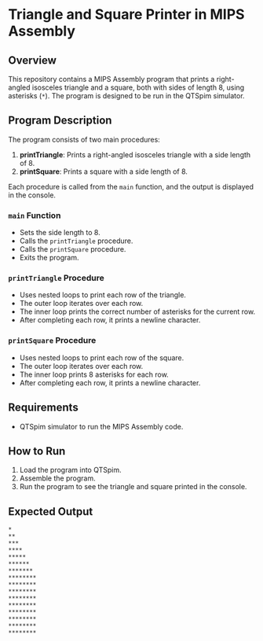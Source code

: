 # Triangle and Square Printer in MIPS Assembly

## Overview

This repository contains a MIPS Assembly program that prints a right-angled isosceles triangle and a square, both with sides of length 8, using asterisks (`*`). The program is designed to be run in the QTSpim simulator.

## Program Description

The program consists of two main procedures:

1. **printTriangle**: Prints a right-angled isosceles triangle with a side length of 8.
2. **printSquare**: Prints a square with a side length of 8.

Each procedure is called from the `main` function, and the output is displayed in the console.

### `main` Function

- Sets the side length to 8.
- Calls the `printTriangle` procedure.
- Calls the `printSquare` procedure.
- Exits the program.

### `printTriangle` Procedure

- Uses nested loops to print each row of the triangle.
- The outer loop iterates over each row.
- The inner loop prints the correct number of asterisks for the current row.
- After completing each row, it prints a newline character.

### `printSquare` Procedure

- Uses nested loops to print each row of the square.
- The outer loop iterates over each row.
- The inner loop prints 8 asterisks for each row.
- After completing each row, it prints a newline character.

## Requirements

- QTSpim simulator to run the MIPS Assembly code.

## How to Run

1. Load the program into QTSpim.
2. Assemble the program.
3. Run the program to see the triangle and square printed in the console.

## Expected Output

```
*
**
***
****
*****
******
*******
********
********
********
********
********
********
********
********
********
```
